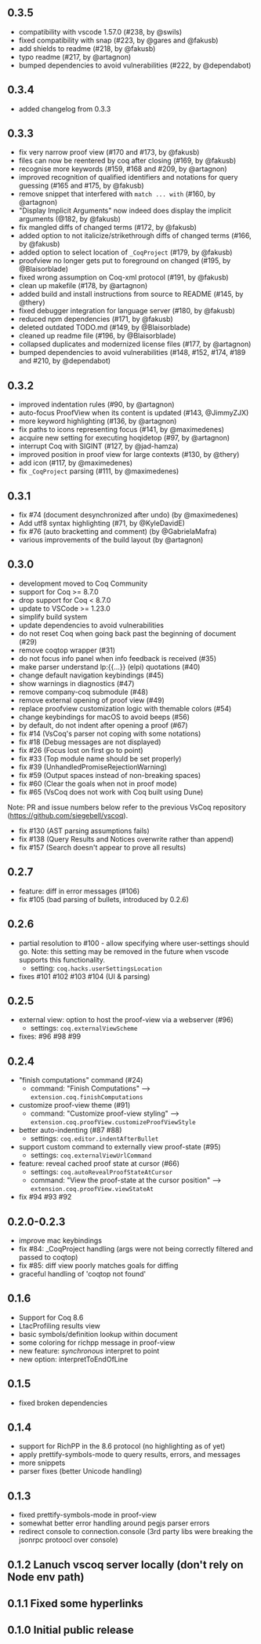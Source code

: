 ## 0.3.5
* compatibility with vscode 1.57.0 (#238, by @swils)
* fixed compatibility with snap (#223, by @gares and @fakusb)
* add shields to readme (#218, by @fakusb)
* typo readme (#217, by @artagnon)
* bumped dependencies to avoid vulnerabilities (#222, by @dependabot)

## 0.3.4
* added changelog from 0.3.3

## 0.3.3

* fix very narrow proof view (#170 and #173, by @fakusb)
* files can now be reentered by coq after closing (#169, by @fakusb)
* recognise more keywords (#159, #168 and #209, by @artagnon)
* improved recognition of qualified identifiers and notations for query guessing (#165 and #175, by @fakusb)
* remove snippet that interfered with `match ... with` (#160, by @artagnon)
* "Display Implicit Arguments" now indeed does display the implicit arguments (@182, by @fakusb)
* fix mangled diffs of changed terms (#172, by @fakusb)
* added option to not italicize/strikethrough diffs of changed terms (#166, by @fakusb)
* added option to select location of `_CoqProject` (#179, by @fakusb)
* proofview no longer gets put to foreground on changed (#195, by @Blaisorblade)
* fixed wrong assumption on Coq-xml protocol (#191, by @fakusb)
* clean up makefile (#178, by @artagnon)
* added build and install instructions from source to README (#145, by @thery)
* fixed debugger integration for language server (#180, by @fakusb) 
* reduced npm dependencies (#171, by @fakusb)
* deleted outdated TODO.md (#149, by @Blaisorblade)
* cleaned up readme file (#196, by @Blaisorblade)
* collapsed duplicates and modernized license files (#177, by @artagnon)
* bumped dependencies to avoid vulnerabilities (#148, #152, #174, #189 and #210, by @dependabot)

## 0.3.2
* improved indentation rules (#90, by @artagnon)
* auto-focus ProofView when its content is updated (#143, @JimmyZJX)
* more keyword highlighting (#136, by @artagnon)
* fix paths to icons representing focus (#141, by @maximedenes)
* acquire new setting for executing hoqidetop (#97, by @artagnon)
* interrupt Coq with SIGINT (#127, by @jad-hamza)
* improved position in proof view for large contexts (#130, by @thery)
* add icon (#117, by @maximedenes)
* fix `_CoqProject` parsing (#111, by @maximedenes)

## 0.3.1
* fix #74 (document desynchronized after undo) (by @maximedenes)
* Add utf8 syntax highlighting (#71, by @KyleDavidE)
* fix #76 (auto bracketting and comment) (by @GabrielaMafra)
* various improvements of the build layout (by @artagnon)

## 0.3.0
* development moved to Coq Community
* support for Coq >= 8.7.0
* drop support for Coq < 8.7.0
* update to VSCode >= 1.23.0
* simplify build system
* update dependencies to avoid vulnerabilities
* do not reset Coq when going back past the beginning of document (#29)
* remove coqtop wrapper (#31)
* do not focus info panel when info feedback is received (#35)
* make parser understand lp:{{...}} (elpi) quotations (#40)
* change default navigation keybindings (#45)
* show warnings in diagnostics (#47)
* remove company-coq submodule (#48)
* remove external opening of proof view (#49)
* replace proofview customization logic with themable colors (#54)
* change keybindings for macOS to avoid beeps (#56)
* by default, do not indent after opening a proof (#67)
* fix #14 (VsCoq's parser not coping with some notations)
* fix #18 (Debug messages are not displayed)
* fix #26 (Focus lost on first go to point)
* fix #33 (Top module name should be set properly)
* fix #39 (UnhandledPromiseRejectionWarning)
* fix #59 (Output spaces instead of non-breaking spaces)
* fix #60 (Clear the goals when not in proof mode)
* fix #65 (VsCoq does not work with Coq built using Dune)

Note: PR and issue numbers below refer to the previous VsCoq repository
(https://github.com/siegebell/vscoq).

* fix #130 (AST parsing assumptions fails)
* fix #138 (Query Results and Notices overwrite rather than append)
* fix #157 (Search doesn't appear to prove all results)

## 0.2.7
* feature: diff in error messages (#106)
* fix #105 (bad parsing of bullets, introduced by 0.2.6)

## 0.2.6
* partial resolution to #100 - allow specifying where user-settings should go. Note: this setting may be removed in the future when vscode supports this functionality.
    * setting: `coq.hacks.userSettingsLocation`
* fixes #101 #102 #103 #104 (UI & parsing)

## 0.2.5
* external view: option to host the proof-view via a webserver (#96)
    * settings: `coq.externalViewScheme`
* fixes: #96 #98 #99

## 0.2.4
* "finish computations" command (#24)
    * command: "Finish Computations" --> `extension.coq.finishComputations`
* customize proof-view theme (#91)
    * command: "Customize proof-view styling" --> `extension.coq.proofView.customizeProofViewStyle`
* better auto-indenting (#87 #88)
    * settings: `coq.editor.indentAfterBullet` 
* support custom command to externally view proof-state (#95)
    * settings: `coq.externalViewUrlCommand`
* feature: reveal cached proof state at cursor (#66)
    * settings: `coq.autoRevealProofStateAtCursor`
    * command: "View the proof-state at the cursor position" --> `extension.coq.proofView.viewStateAt`
* fix #94 #93 #92

## 0.2.0-0.2.3
* improve mac keybindings
* fix #84: _CoqProject handling (args were not being correctly filtered and passed to coqtop)
* fix #85: diff view poorly matches goals for diffing
* graceful handling of 'coqtop not found'

## 0.1.6
* Support for Coq 8.6
* LtacProfiling results view
* basic symbols/definition lookup within document
* some coloring for richpp message in proof-view
* new feature: *synchronous* interpret to point
* new option: interpretToEndOfLine

## 0.1.5
* fixed broken dependencies

## 0.1.4
* support for RichPP in the 8.6 protocol (no highlighting as of yet)
* apply prettify-symbols-mode to query results, errors, and messages
* more snippets
* parser fixes (better Unicode handling)

## 0.1.3 
* fixed prettify-symbols-mode in proof-view
* somewhat better error handling around pegjs parser errors
* redirect console to connection.console (3rd party libs were breaking the jsonrpc protoocl over console)

## 0.1.2 Lanuch vscoq server locally (don't rely on Node env path)

## 0.1.1 Fixed some hyperlinks

## 0.1.0 Initial public release
